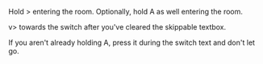 Hold > entering the room. Optionally, hold A as well entering the room.

v> towards the switch after you've cleared the skippable textbox.

If you aren't already holding A, press it during the switch text and don't let go.
